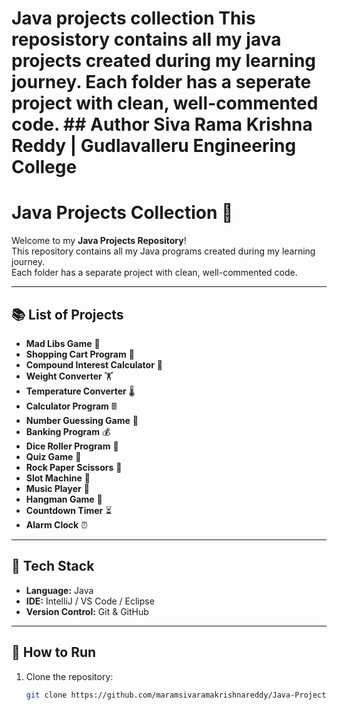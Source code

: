 # Java projects collection This reposistory contains all my java projects created during my learning journey. Each folder has a seperate project with clean, well-commented code. ## Author  Siva Rama Krishna Reddy  |  Gudlavalleru Engineering College 


# Java Projects Collection 🚀

Welcome to my **Java Projects Repository**!  
This repository contains all my Java programs created during my learning journey.  
Each folder has a separate project with clean, well-commented code.

---

## 📚 List of Projects

- **Mad Libs Game** 📕  
- **Shopping Cart Program** 🛒  
- **Compound Interest Calculator** 💸  
- **Weight Converter** 🏋️  
- **Temperature Converter** 🌡️  
- **Calculator Program** 🖩  
- **Number Guessing Game** 🔢  
- **Banking Program** 💰  
- **Dice Roller Program** 🎲  
- **Quiz Game** 💯  
- **Rock Paper Scissors** 🗿  
- **Slot Machine** 🎰  
- **Music Player** 🎼  
- **Hangman Game** 🕺  
- **Countdown Timer** ⏳  
- **Alarm Clock** ⏰  

---

## 🧰 Tech Stack

- **Language:** Java  
- **IDE:** IntelliJ / VS Code / Eclipse  
- **Version Control:** Git & GitHub

---

## 📂 How to Run

1. Clone the repository:
   ```bash
   git clone https://github.com/maramsivaramakrishnareddy/Java-Projects.git
